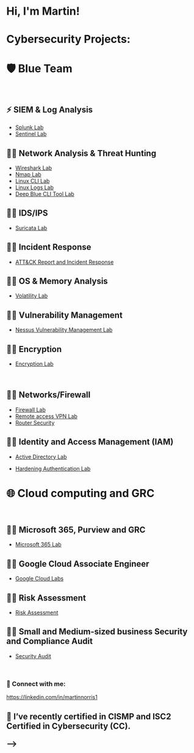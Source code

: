 <h1>Hi, I'm Martin! </h1>
<!DOCTYPE html>
<html class="no-js" lang="en">
<head>

<h1>Cybersecurity Projects:</h1>
    <!--- basic page needs
    ================================================== -->
    <meta charset="utf-8">
    <meta name="description" content="">
    <meta name="author" content="">

<h1>🛡️ Blue Team</h1>
<br>

<h2>⚡ SIEM & Log Analysis</h2>

 - [Splunk Lab](https://github.com/mdnorris1/SplunkLab)
 - [Sentinel Lab](https://github.com/mdnorris1/SentinelLab)

<h2>👨‍💻 Network Analysis & Threat Hunting</h2>

  - [Wireshark Lab](https://github.com/mdnorris1/WiresharkLab)
  - [Nmap Lab](https://github.com/mdnorris1/NmapLab)
  - [Linux CLI Lab](https://github.com/mdnorris1/LinuxCLILab)
  - [Linux Logs Lab](https://github.com/mdnorris1/LinuxLogsLab)
  - [Deep Blue CLI Tool Lab](https://github.com/mdnorris1/DeepBlueCLILab)

<h2>👨‍💻 IDS/IPS</h2>

  - [Suricata Lab](https://github.com/mdnorris1/Suricata)
    
<h2>👨‍💻 Incident Response</h2>

  - [ATT&CK Report and Incident Response](https://github.com/mdnorris1/ATTACKReportandIR)
    
<h2>👨‍💻 OS & Memory Analysis</h2>

  - [Volatility Lab](https://github.com/mdnorris1/VolatilityLab)
    
<h2>👨‍💻 Vulnerability Management</h2>

  - [Nessus Vulnerability Management Lab](https://github.com/mdnorris1/NessusVulnerabilityLab)

<h2>👨‍💻 Encryption </h2>

  - [Encryption Lab](https://github.com/mdnorris1/EncryptionLab)
 
<br>
<h2>👨‍💻 Networks/Firewall </h2>

  - [Firewall Lab](https://github.com/mdnorris1/FirewallLab)
  - [Remote access VPN Lab](https://github.com/mdnorris1/RemoteAccessVPNLab)
  - [Router Security](https://github.com/mdnorris1/Routersecurity)



<h2>👨‍💻 Identity and Access Management (IAM) </h2>

  - [Active Directory Lab](https://github.com/mdnorris1/ActiveDirectoryLabs)

  - [Hardening Authentication Lab](https://github.com/mdnorris1/HardeningAuthentication)

<h1>🌐 Cloud computing and GRC </h1>
<br>
<h2>👨‍💻 Microsoft 365, Purview and GRC </h2>

  - [Microsoft 365 Lab](https://github.com/mdnorris1/Microsoft365)

<h2>👨‍💻 Google Cloud Associate Engineer </h2>

  - [Google Cloud Labs](https://github.com/mdnorris1/GoogleCloud)

<h2>👨‍💻 Risk Assessment</h2>

  - [Risk Assessment](https://github.com/mdnorris1/RiskAssessment)

<h2>👨‍💻 Small and Medium-sized business Security and Compliance Audit</h2>

  - [Security Audit](https://github.com/mdnorris1/SecurityAudit)

<br>    
<h3> 🤳 Connect with me:</h2>
    <!-- mobile specific metas
    ================================================== -->
    <meta name="viewport" content="width=device-width, initial-scale=1">

https://linkedin.com/in/martinnorris1  
   

<h2>
</head>

<body id="top" class="ss-preload">

🌱 I’ve recently certified in CISMP and ISC2 Certified in Cybersecurity (CC).

--></h>
